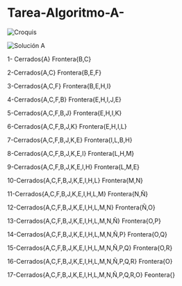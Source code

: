 # Tarea-Algoritmo-A- 
![Croquis](https://github.com/Johncarpi/Tarea-Algoritmo-A-/assets/150828183/8beab5af-9c44-4f6e-b1f9-ef667ab96118)

![Solución A](https://github.com/Johncarpi/Tarea-Algoritmo-A-/assets/150828183/feb6f0b0-8b44-45cc-a220-12a21ae12f75)

1- Cerrados{A}    Frontera{B,C}

2-Cerrados{A,C}    Frontera{B,E,F}

3-Cerrados{A,C,F}    Frontera{B,E,H,I}

4-Cerrados{A,C,F,B}    Frontera{E,H,I,J,E}

5-Cerrados{A,C,F,B,J}    Frontera{E,H,I,K}

6-Cerrados{A,C,F,B,J,K}    Frontera{E,H,I,L}

7-Cerrados{A,C,F,B,J,K,E}    Frontera{I,L,B,H}

8-Cerrados{A,C,F,B,J,K,E,I}    Frontera{L,H,M}

9-Cerrados{A,C,F,B,J,K,E,I,H}    Frontera{L,M,E}

10-Cerrados{A,C,F,B,J,K,E,I,H,L}    Frontera{M,N}

11-Cerrados{A,C,F,B,J,K,E,I,H,L,M}    Frontera{N,Ñ}

12-Cerrados{A,C,F,B,J,K,E,I,H,L,M,N}    Frontera{Ñ,O}

13-Cerrados{A,C,F,B,J,K,E,I,H,L,M,N,Ñ}  Frontera{O,P}  

14-Cerrados{A,C,F,B,J,K,E,I,H,L,M,N,Ñ,P}  Frontera{O,Q}  

15-Cerrados{A,C,F,B,J,K,E,I,H,L,M,N,Ñ,P,Q}  Frontera{O,R} 

16-Cerrados{A,C,F,B,J,K,E,I,H,L,M,N,Ñ,P,Q,R}  Frontera{O}  

17-Cerrados{A,C,F,B,J,K,E,I,H,L,M,N,Ñ,P,Q,R,O} Feontera{}
